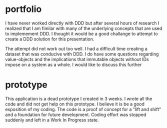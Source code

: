 # portfolio
I have never worked directly with DDD but after several hours of research I realized that I am fimilar with many of the underlying concepts that are used to implemement DDD.
I thought it would be a good challange to attempt to create a DDD solution for this presentation.

The attempt did not work out too well. I had a difficult time creating a dataset that was conducive with DDD.
I do have some questions regarding value-objects and the implications that immutable objects without IDs impose on a system as a whole. I would like to discuss this further

# prototype

This application is a dead prototype I created in 3 weeks. I wrote all the code and did not get help on this prototype. I believe it is be a good exposition of my coding. 
The code is a proof of concept for a "lift and shift" and a foundation for future development. Coding effort was stopped suddenly and left in a Work In Progress state.